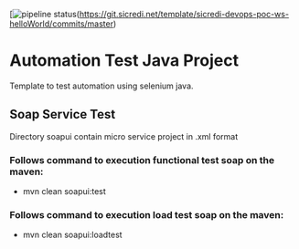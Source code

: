[![pipeline status](https://img.shields.io/travis/USER/REPO/BRANCH.sv)(https://git.sicredi.net/template/sicredi-devops-poc-ws-helloWorld/commits/master)

# Automation Test Java Project

Template to test automation using selenium java. 

## Soap Service Test

Directory soapui contain micro service project in .xml format

### Follows command to execution functional test soap on the maven:

- mvn clean soapui:test

### Follows command to execution load test soap on the maven:

- mvn clean soapui:loadtest
